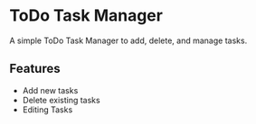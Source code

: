 # ToDo Task Manager

A simple ToDo Task Manager to add, delete, and manage tasks.

## Features

- Add new tasks
- Delete existing tasks
- Editing Tasks
